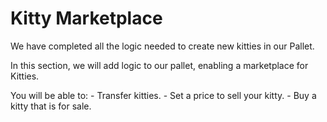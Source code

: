 # Kitty Marketplace

We have completed all the logic needed to create new kitties in our Pallet.

In this section, we will add logic to our pallet, enabling a marketplace for Kitties.

You will be able to:
	- Transfer kitties.
	- Set a price to sell your kitty.
	- Buy a kitty that is for sale.
